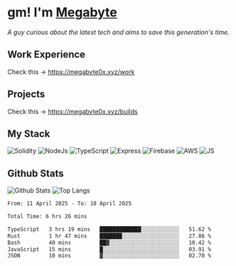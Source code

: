 # gm! I'm [Megabyte](https://megabyte0x.xyz/)

*A guy curious about the latest tech and aims to save this generation's time.*

## Work Experience

Check this -> https://megabyte0x.xyz/work

## Projects

Check this -> https://megabyte0x.xyz/builds

## My Stack

![Solidity](https://img.shields.io/badge/solidity-grey?style=for-the-badge&logo=solidity&logoColor=Green)
![NodeJs](https://img.shields.io/badge/NODE_JS-grey?style=for-the-badge&logo=nodedotjs&logoColor=Green)
![TypeScript](https://img.shields.io/badge/TS-grey?style=for-the-badge&logo=typescript&logoColor=Green)
![Express](https://img.shields.io/badge/EXPRESS-grey?style=for-the-badge&logo=EXPRESS&logoColor=Green)
![Firebase](https://img.shields.io/badge/EXPRESS-grey?style=for-the-badge&logo=EXPRESS&logoColor=Green)
![AWS](https://img.shields.io/badge/AWS-grey?style=for-the-badge&logo=amazonaws&logoColor=Yellow)
![JS](https://img.shields.io/badge/JS-grey?style=for-the-badge&logo=javascript&logoColor=Green)

## Github Stats

![Github Stats](https://github-readme-stats.vercel.app/api?username=megabyte0x&show_icons=true&theme=dark&hide_border=true&bg_color=0D1117) ![Top Langs](https://github-readme-stats.vercel.app/api/top-langs/?username=megabyte0x&layout=compact&theme=dark)

<!--START_SECTION:waka-->

```txt
From: 11 April 2025 - To: 18 April 2025

Total Time: 6 hrs 26 mins

TypeScript   3 hrs 19 mins   █████████████░░░░░░░░░░░░   51.62 %
Rust         1 hr 47 mins    ███████░░░░░░░░░░░░░░░░░░   27.86 %
Bash         40 mins         ██▓░░░░░░░░░░░░░░░░░░░░░░   10.42 %
JavaScript   15 mins         █░░░░░░░░░░░░░░░░░░░░░░░░   03.91 %
JSON         10 mins         ▓░░░░░░░░░░░░░░░░░░░░░░░░   02.70 %
```

<!--END_SECTION:waka-->


